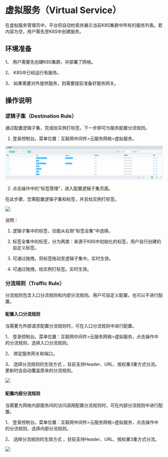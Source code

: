 # 虚拟服务（Virtual Service）

在虚拟服务管理页中，平台将自动检索并展示当前K8S集群中所有的服务列表。若内容为空，用户需先至K8S中创建服务。

## 环境准备

1、    用户需要先创建K8S集群，并部署了网格。

2、    K8S中已经运行有服务。

3、    如果需要对外提供服务，则需要提前准备好服务网关。

## 操作说明

### 逻辑子集（Destination Rule）

通过配置逻辑子集，完成给实例打标签，下一步即可为服务配置分流规则。

1. 登录控制台。菜单位置：互联网中间件>云服务网格>虚拟服务。

![](../../../../image/Internet-Middleware/Mesh/xnfw.png)

2. 点击操作中的“标签管理”，进入配置逻辑子集页面。

在此步骤，您需配置逻辑子集和标签，并且给实例打标签。

![](../../../../image/Internet-Middleware/Mesh/xnfw-bqgl.png)

说明：

1) 逻辑子集中的标签，仅能从右侧“标签全集”中选择。

2) 标签全集中的标签，分为两类：来源于K8S中初始化的标签，用户自行创建的自定义标签。

3) 可通过拖拽，将标签拖动至逻辑子集中。实时生效。

4) 可通过拖拽，给实例打标签。实时生效。

### 分流规则（Traffic Rule）

分流规则包含入口分流规则和内部分流规则。用户可自定义配置，也可以不进行配置。

#### 配置入口分流规则

当需要为外部请求配置分流规则时，可在入口分流规则中进行配置。

1、    登录控制台。菜单位置：互联网中间件>云服务网格>虚拟服务，点击操作中的分流规则，选择入口分流规则。

2、    绑定服务网关和端口。

3、    选择分流规则的生效方式 ，目前支持Header、URL、按权重3重方式分流。更新时会自动覆盖原来的分流规则。

![](../../../../image/Internet-Middleware/Mesh/xnfw-rkflgz.png)

#### 配置内部分流规则

当需要为网格内部服务间的访问调用配置分流规则时，可在内部分流规则中进行配置。

1、    登录控制台。菜单位置：互联网中间件>云服务网格>虚拟服务，点击操作中的分流规则，选择内部分流规则。

2、    选择分流规则的生效方式 ，目前支持Header、URL、按权重3重方式分流。

![](../../../../image/Internet-Middleware/Mesh/xnfw-nbflgz.png)
